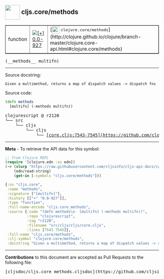 ## <img width="48px" valign="middle" src="http://i.imgur.com/Hi20huC.png"> cljs.core/methods

 <table border="1">
<tr>

<td>function</td>
<td><a href="https://github.com/cljsinfo/cljs-api-docs/tree/0.0-927"><img valign="middle" alt="[+] 0.0-927" src="https://img.shields.io/badge/+-0.0--927-lightgrey.svg"></a> </td>
<td>
[<img height="24px" valign="middle" src="http://i.imgur.com/1GjPKvB.png"> <samp>clojure.core/methods</samp>](http://clojure.github.io/clojure/branch-master/clojure.core-api.html#clojure.core/methods)
</td>
</tr>
</table>

 <samp>
(__methods__ multifn)<br>
</samp>

---




Source docstring:

```
Given a multimethod, returns a map of dispatch values -> dispatch fns
```

Source code:

```clj
(defn methods
  [multifn] (-methods multifn))
```

 <pre>
clojurescript @ r2120
└── src
    └── cljs
        └── cljs
            └── <ins>[core.cljs:7543-7545](https://github.com/clojure/clojurescript/blob/r2120/src/cljs/cljs/core.cljs#L7543-L7545)</ins>
</pre>


---

__Meta__ - To retrieve the API data for this symbol:

```clj
;; from Clojure REPL
(require '[clojure.edn :as edn])
(-> (slurp "https://raw.githubusercontent.com/cljsinfo/cljs-api-docs/catalog/cljs-api.edn")
    (edn/read-string)
    (get-in [:symbols "cljs.core/methods"]))
```

```clj
{:ns "cljs.core",
 :name "methods",
 :signature ["[multifn]"],
 :history [["+" "0.0-927"]],
 :type "function",
 :full-name-encode "cljs.core_methods",
 :source {:code "(defn methods\n  [multifn] (-methods multifn))",
          :repo "clojurescript",
          :tag "r2120",
          :filename "src/cljs/cljs/core.cljs",
          :lines [7543 7545]},
 :full-name "cljs.core/methods",
 :clj-symbol "clojure.core/methods",
 :docstring "Given a multimethod, returns a map of dispatch values -> dispatch fns"}

```

---

__Contributions__ to this document are accepted as Pull Requests to the following file:

 <pre>
[cljsdoc/cljs.core_methods.cljsdoc](https://github.com/cljsinfo/cljs-api-docs/blob/master/cljsdoc/cljs.core_methods.cljsdoc)
</pre>

